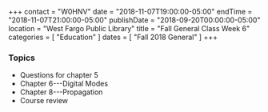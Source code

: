 +++
contact = "W0HNV"
date = "2018-11-07T19:00:00-05:00"
endTime = "2018-11-07T21:00:00-05:00"
publishDate = "2018-09-20T00:00:00-05:00"
location = "West Fargo Public Library"
title = "Fall General Class Week 6"
categories = [ "Education" ]
dates = [ "Fall 2018 General" ]
+++
### Topics
* Questions for chapter 5
* Chapter 6---Digital Modes
* Chapter 8---Propagation
* Course review   
